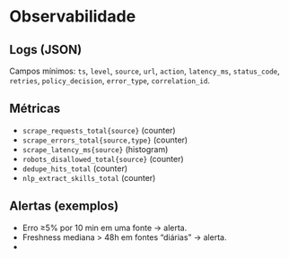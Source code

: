 # Observabilidade
## Logs (JSON)
Campos mínimos: `ts`, `level`, `source`, `url`, `action`, `latency_ms`, `status_code`, `retries`, `policy_decision`, `error_type`, `correlation_id`.

## Métricas
- `scrape_requests_total{source}` (counter)
- `scrape_errors_total{source,type}` (counter)
- `scrape_latency_ms{source}` (histogram)
- `robots_disallowed_total{source}` (counter)
- `dedupe_hits_total` (counter)
- `nlp_extract_skills_total` (counter)

## Alertas (exemplos)
- Erro ≥5% por 10 min em uma fonte → alerta.
- Freshness mediana > 48h em fontes “diárias” → alerta.
-

